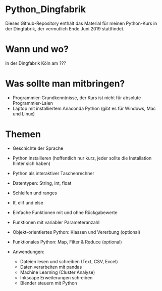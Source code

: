 # Python_Dingfabrik

Dieses Github-Repository enthält das Material für meinen Python-Kurs in der Dingfabrik, der vermutlich Ende Juni 2019 stattfindet.

# Wann und wo?

In der Dingfabrik Köln am ???

# Was sollte man mitbringen?

* Programmier-Grundkenntnisse, der Kurs ist nicht für absolute Programmier-Laien
* Laptop mit installiertem Anaconda Python (gibt es für Windows, Mac und Linux)

# Themen

* Geschichte der Sprache
* Python installieren (hoffentlich nur kurz, jeder sollte die Installation hinter sich haben)
* Python als interaktiver Taschenrechner
* Datentypen: String, int, float
* Schleifen und ranges
* If, elif und else
* Einfache Funktionen mit und ohne Rückgabewerte
* Funktionen mit variabler Parameteranzahl
* Objekt-orientiertes Python: Klassen und Vererbung (optional)
* Funktionales Python: Map, Filter & Reduce (optional)
* Anwendungen:

   * Dateien lesen und schreiben (Text, CSV, Excel)
   * Daten verarbeiten mit pandas
   * Machine Learning (Cluster Analyse)
   * Inkscape Erweiterungen schreiben
   * Blender steuern mit Python


